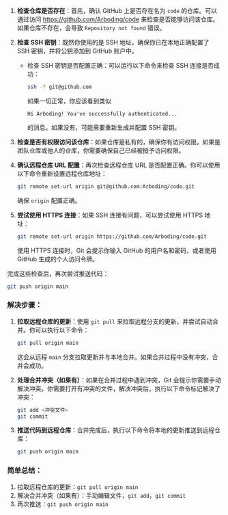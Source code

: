 1. **检查仓库是否存在**：首先，确认 GitHub 上是否存在名为 `code` 的仓库。可以通过访问 https://github.com/Arboding/code 来检查是否能够访问该仓库。如果仓库不存在，会导致 `Repository not found` 错误。

2. **检查 SSH 密钥**：既然你使用的是 SSH 地址，确保你已在本地正确配置了 SSH 密钥，并将公钥添加到 GitHub 账户中。

   - 检查 SSH 密钥是否配置正确：可以运行以下命令来检查 SSH 连接是否成功：

     ```bash
     ssh -T git@github.com
     ```

     如果一切正常，你应该看到类似 

     ```
     Hi Arboding! You've successfully authenticated...
     ```

      的消息。如果没有，可能需要重新生成并配置 SSH 密钥。

3. **检查是否有权限访问该仓库**：如果仓库是私有的，确保你有访问权限。如果是团队仓库或他人的仓库，你需要确保自己已经被授予访问权限。

4. **确认远程仓库 URL 配置**：再次检查远程仓库 URL 是否配置正确。你可以使用以下命令重新设置远程仓库地址：

   ```bash
   git remote set-url origin git@github.com:Arboding/code.git
   ```

   确保 `origin` 配置正确。

5. **尝试使用 HTTPS 连接**：如果 SSH 连接有问题，可以尝试使用 HTTPS 地址：

   ```bash
   git remote set-url origin https://github.com/Arboding/code.git
   ```

   使用 HTTPS 连接时，Git 会提示你输入 GitHub 的用户名和密码，或者使用 GitHub 生成的个人访问令牌。

完成这些检查后，再次尝试推送代码：

```bash
git push origin main
```



### 解决步骤：

1. **拉取远程仓库的更新**：使用 `git pull` 来拉取远程分支的更新，并尝试自动合并。你可以执行以下命令：

   ```bash
   git pull origin main
   ```

   这会从远程 `main` 分支拉取更新并与本地合并。如果合并过程中没有冲突，合并会成功。

2. **处理合并冲突（如果有）**：如果在合并过程中遇到冲突，Git 会提示你需要手动解决冲突。你需要打开有冲突的文件，解决冲突后，执行以下命令标记解决了冲突：

   ```bash
   git add <冲突文件>
   git commit
   ```

3. **推送代码到远程仓库**：合并完成后，执行以下命令将本地的更新推送到远程仓库：

   ```bash
   git push origin main
   ```

### 简单总结：

1. 拉取远程仓库的更新：`git pull origin main`
2. 解决合并冲突（如果有）：手动编辑文件，`git add`，`git commit`
3. 再次推送：`git push origin main`